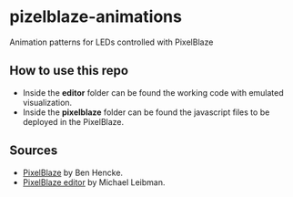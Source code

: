 # pizelblaze-animations
Animation patterns for LEDs controlled with PixelBlaze

## How to use this repo

* Inside the **editor** folder can be found the working code with emulated visualization.
* Inside the **pixelblaze** folder can be found the javascript files to be deployed in the PixelBlaze.


## Sources
* [PixelBlaze](https://www.bhencke.com/pixelblaze) by Ben Hencke.
* [PixelBlaze editor](https://codepen.io/mleibman/pen/WMVbVq) by Michael Leibman.
